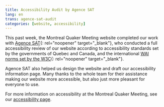 ```yaml
---
title: Accessibility Audit by Agence SAT
lang: en
trans: agence-sat-audit
categories: [website, accessibility]
---
```

This past week, the Montreal Quaker Meeting website completed our work with [Agence SAT](https://agencesat.com/){: rel="noopener" target="_blank"}, who conducted a full accessibility review of our website according to accessibility standards set by the governments of Quebec and Canada, and the international [WAI norms set by the W3C](https://www.w3.org/WAI/standards-guidelines/fr){: rel="noopener" target="_blank"}.

Agence SAT also helped us design the website and draft our accessibility information page. Many thanks to the whole team for their assistance making our website more accessible, but also just more pleasant for everyone to use.

For more information on accessibility at the Montreal Quaker Meeting, see our [accessibility page](/accessibility).
